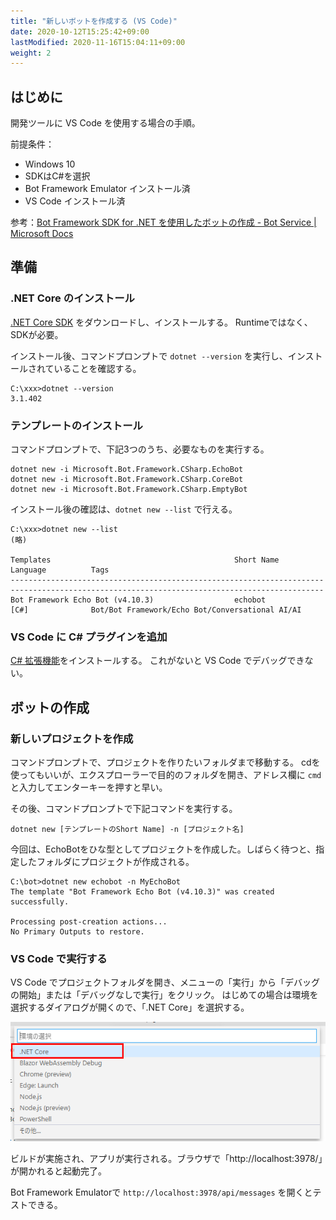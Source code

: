 ```yaml
---
title: "新しいボットを作成する (VS Code)"
date: 2020-10-12T15:25:42+09:00
lastModified: 2020-11-16T15:04:11+09:00
weight: 2
---
```


## はじめに
開発ツールに VS Code を使用する場合の手順。

前提条件：

* Windows 10
* SDKはC#を選択
* Bot Framework Emulator インストール済
* VS Code インストール済

参考：[Bot Framework SDK for .NET を使用したボットの作成 - Bot Service | Microsoft Docs](https://docs.microsoft.com/ja-jp/azure/bot-service/dotnet/bot-builder-dotnet-sdk-quickstart?view=azure-bot-service-4.0&tabs=vc)

## 準備
### .NET Core のインストール

[.NET Core SDK](https://dotnet.microsoft.com/download) をダウンロードし、インストールする。
Runtimeではなく、SDKが必要。

インストール後、コマンドプロンプトで `dotnet --version` を実行し、インストールされていることを確認する。

```
C:\xxx>dotnet --version
3.1.402
```

### テンプレートのインストール
コマンドプロンプトで、下記3つのうち、必要なものを実行する。

```
dotnet new -i Microsoft.Bot.Framework.CSharp.EchoBot
dotnet new -i Microsoft.Bot.Framework.CSharp.CoreBot
dotnet new -i Microsoft.Bot.Framework.CSharp.EmptyBot
```

インストール後の確認は、`dotnet new --list` で行える。

```
C:\xxx>dotnet new --list
(略)

Templates                                         Short Name               Language          Tags
--------------------------------------------------------------------------------------------------------------------------------------------
Bot Framework Echo Bot (v4.10.3)                  echobot                  [C#]              Bot/Bot Framework/Echo Bot/Conversational AI/AI
```

### VS Code に C# プラグインを追加
[C# 拡張機能](https://marketplace.visualstudio.com/items?itemName=ms-dotnettools.csharp)をインストールする。
これがないと VS Code でデバッグできない。

## ボットの作成
### 新しいプロジェクトを作成
コマンドプロンプトで、プロジェクトを作りたいフォルダまで移動する。
cdを使ってもいいが、エクスプローラーで目的のフォルダを開き、アドレス欄に `cmd` と入力してエンターキーを押すと早い。

その後、コマンドプロンプトで下記コマンドを実行する。

```
dotnet new [テンプレートのShort Name] -n [プロジェクト名]
```

今回は、EchoBotをひな型としてプロジェクトを作成した。しばらく待つと、指定したフォルダにプロジェクトが作成される。

```
C:\bot>dotnet new echobot -n MyEchoBot
The template "Bot Framework Echo Bot (v4.10.3)" was created successfully.

Processing post-creation actions...
No Primary Outputs to restore.
```

### VS Code で実行する
VS Code でプロジェクトフォルダを開き、メニューの「実行」から「デバッグの開始」または「デバッグなしで実行」をクリック。
はじめての場合は環境を選択するダイアログが開くので、「.NET Core」を選択する。

![](2020-10-14-11-31-49.png)

ビルドが実施され、アプリが実行される。ブラウザで「http://localhost:3978/」が開かれると起動完了。

Bot Framework Emulatorで `http://localhost:3978/api/messages` を開くとテストできる。

